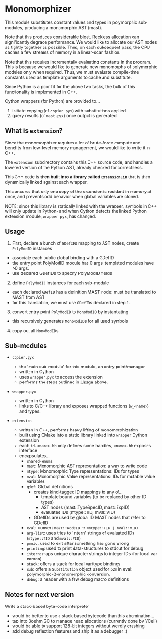# Monomorphizer

This module substitutes constant values and types in polymorphic sub-modules,
producing a monomorphic AST (mast).

Note that this produces considerable bloat. 
Reckless allocation can significantly degrade performance.
We would like to allocate our AST nodes as tightly together as possible.
Thus, on each subsequent pass, the CPU caches a few streams of memory in a 
linear-scan fashion.

Note that this requires incrementally evaluating constants in the program.
This is because we would like to generate new monomorphs of polymorphic modules
only when required. 
Thus, we must evaluate compile-time constants used as template arguments to
cache and substitute.

Since Python is a poor fit for the above two tasks, the bulk of this 
functionality is implemented in C++.

Cython wrappers (for Python) are provided to...
1. initiate copying (cf `copier.pyx`) with substitutions applied
2. query results (cf `mast.pyx`) once output is generated

## What is `extension`?

Since the monomorphizer requires a lot of brute-force compute and benefits from
low-level memory management, we would like to write it in C++.

The `extension` subdirectory contains this C++ source code, and handles
a lowered version of the Python AST, already checked for correctness.

This C++ code is **then built into a library called `ExtensionLib`** that is
then dynamically linked against each wrapper.

This ensures that only one copy of the extension is resident in memory at once,
and prevents odd behavior when global variables are cloned.

NOTE: since this library is statically linked with the wrapper, symbols in C++
will only update in Python-land when Cython detects the linked Python extension module,
`wrapper.pyx`, has changed.

## Usage

1. First, declare a bunch of `GDefID`s mapping to AST nodes,
   create `PolyModID` instances
  - associate each public global binding with a GDefID
  - the entry point PolyModID module has 0 args. templated modules have >0 args.
  - use declared GDefIDs to specify PolyModID fields

2. define `PolyModID` instances for each sub-module
  - each declared `GDefID` has a definition MAST node: must be translated to 
    MAST from AST
  - for this translation, we must use `GDefID`s declared in step 1.

3. convert entry point `PolyModID` to `MonoModID` by instantiating
  - this recursively generates `MonoModID`s for all used symbols

4. copy out all `MonoModID`s

## Sub-modules

- `copier.pyx`
  - the 'main sub-module' for this module, an entry point/manager
  - written in Cython
  - uses `wrapper.pyx` to access the extension
  - performs the steps outlined in [Usage](##usage) above.

- `wrapper.pyx`
  - written in Cython
  - links to C/C++ library and exposes wrapped functions (`w_<name>`) and types.

- `extension`
  - written in C++, performs heavy lifting of monomorphization
  - built using CMake into a static library linked into `wrapper` Cython extension
  - each `id-<name>.hh` only defines some handles, `<name>.hh` exposes interface
  - encapsulates...
    - `shared-enums`
    - `mast`: Monomorphic AST representation: a way to write code
    - `mtype`: Monomorphic Type representations: IDs for types
    - `mval`: Monomorphic Value representations: IDs for mutable value variables
    - `gdef`: Global definitions 
        - creates kind-tagged ID mappings to any of...
          - template bound variables (to be replaced by other ID types)
          - AST nodes (mast::TypeSpecID, mast::ExpID)
          - evaluated IDs (mtype::TID, mval::VID)
        - GDefIDs are used by global ID MAST nodes that refer to GDefID
    - `eval`: convert `mast::NodeID` -> `(mtype::TID | mval::VID)`
    - `arg-list`: uses tries to 'intern' strings of evaluated IDs
        (`mtype::TID` and `mval::VID`)
    - `panic`: used to exit after something has gone wrong
    - `printing`: used to print data-structures to stdout for debug
    - `intern`: maps unique character strings to integer IDs (for local var 
      names)
    - `stack`: offers a stack for local var/type bindings
    - `sub`: offers a `Substitution` object used for `p2m` in eval:
      polymorphic-2-monomorphic conversion.
    - `debug`: a header with a few debug macro definitions

## Notes for next version

Write a stack-based byte-code interpreter
- would be better to use a stack-based bytecode than this abomination...
- tap into Boehm GC to manage heap allocations (currently done by VCell)
- would be able to support 128-bit integers without weirdly crashing
- add debug reflection features and ship it as a debugger :)
